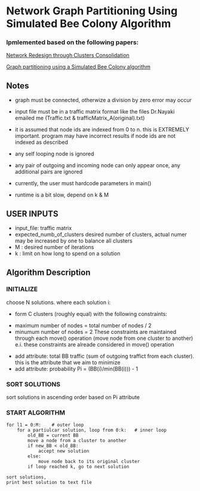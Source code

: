 # Network Graph Partitioning Using Simulated Bee Colony Algorithm 
 
### Ipmlemented based on the following papers: 

[Network Redesign through Clusters Consolidation](http://ieeexplore.ieee.org/stamp/stamp.jsp?arnumber=05224104)

[Graph partitioning using a Simulated Bee Colony algorithm](http://ieeexplore.ieee.org/xpls/abs_all.jsp?arnumber=6009581)
 
## Notes

* graph must be connected, otherwize a division by zero error may occur

* input file must be in a traffic matrix format like the files Dr.Nayaki emailed me (Traffic.txt & trafficMatrix_A(original).txt)

* it is assumed that node ids are indexed from 0 to n. this is EXTREMELY important. 
  program may have incorrect results if node ids are not indexed as described 

* any self looping node is ignored 

* any pair of outgoing and incoming node can only appear once, any additional pairs are ignored 

* currently, the user must hardcode parameters in main()

* runtime is a bit slow, depend on k & M

## USER INPUTS
* input_file: traffic matrix 
* expected_numb_of_clusters 
 desired number of clusters, actual numer may be increased by one to balance all clusters 
* M : desired number of iterations 
* k : limit on how long to spend on a solution 

## Algorithm Description 
### INITIALIZE
 choose N solutions. where each solution i: 
* form C clusters (roughly equal) with the following constraints:
 - maximum number of nodes = total number of nodes / 2 
 - minumum number of nodes = 2 
  These constraints are maintained through each move() operation (move node from one cluster to another) e.i. these constraints are alreade considered in move() operation
* add attribute: total BB traffic (sum of outgoing traffict from each cluster). this is the attribute that we aim to minimize 
* add attribute: probability Pi = (BB(i)/min(BB(i))) - 1

### SORT SOLUTIONS
 sort solutions in ascending order based on Pi attribute

### START ALGORITHM
```
for l1 = 0:M:    # outer loop
	for a partiulcar solution, loop from 0:k:   # inner loop
		old_BB = current BB
		move a node from a cluster to another 
		if new_BB < old_BB: 
			accept new solution 
		else: 
			move node back to its original cluster
		if loop reached k, go to next solution 

sort solutions, 
print best solution to text file 
```
